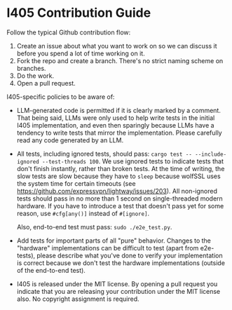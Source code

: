 # I405 Contribution Guide

Follow the typical Github contribution flow:
1. Create an issue about what you want to work on so we can discuss it before you spend a lot of time working on it.
2. Fork the repo and create a branch. There's no strict naming scheme on branches.
3. Do the work.
4. Open a pull request.

I405-specific policies to be aware of:
+ LLM-generated code is permitted if it is clearly marked by a comment. That being said, LLMs were
  only used to help write tests in the initial I405 implementation, and even then sparingly because
  LLMs have a tendency to write tests that mirror the implementation. Please carefully read any code
  generated by an LLM.
+ All tests, including ignored tests, should pass: `cargo test -- --include-ignored --test-threads
  100`. We use ignored tests to indicate tests that don't finish instantly, rather than broken
  tests. At the time of writing, the slow tests are slow because they have to `sleep` because
  wolfSSL uses the system time for certain timeouts (see
  https://github.com/expressvpn/lightway/issues/203). All non-ignored tests should pass in no more
  than 1 second on single-threaded modern hardware. If you have to introduce a test that doesn't
  pass yet for some reason, use `#cfg[any()]` instead of `#[ignore]`.
  
  Also, end-to-end test must pass: `sudo ./e2e_test.py`.
+ Add tests for important parts of all "pure" behavior. Changes to the "hardware" implementations
  can be difficult to test (apart from e2e-tests), please describe what you've done to verify your
  implementation is correct because we don't test the hardware implementations (outside of the
  end-to-end test).
+ I405 is released under the MIT license. By opening a pull request you indicate that you are
  releasing your contribution under the MIT license also. No copyright assignment is required.

